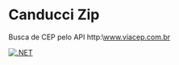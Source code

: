 # Canducci Zip

Busca de CEP pelo API http:\\www.viacep.com.br

[![.NET](https://github.com/fulviocanducci/SlnCanducciZip/actions/workflows/dotnet.yml/badge.svg)](https://github.com/fulviocanducci/SlnCanducciZip/actions/workflows/dotnet.yml)